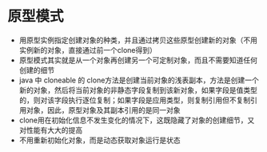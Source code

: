 # 原型模式
* 用原型实例指定创建对象的种类，并且通过拷贝这些原型创建新的对象（不用实例新的对象，直接通过前一个clone得到）
* 原型模式其实就是从一个对象再创建另一个可定制对象，而且不需要知道任何创建的细节
* java 中 cloneable 的 clone方法是创建当前对象的浅表副本，方法是创建一个新的对象，然后将当前对象的非静态字段复制到该新对象，如果字段是值类型的，则对该字段执行逐位复制；如果字段是应用类型，则复制引用但不复制引用对象，因此，原型对象及其副本引用的是同一对象
* clone用在初始化信息不发生变化的情况下，这既隐藏了对象的创建细节，又对性能有大大的提高
* 不用重新初始化对象，而是动态获取对象运行是状态